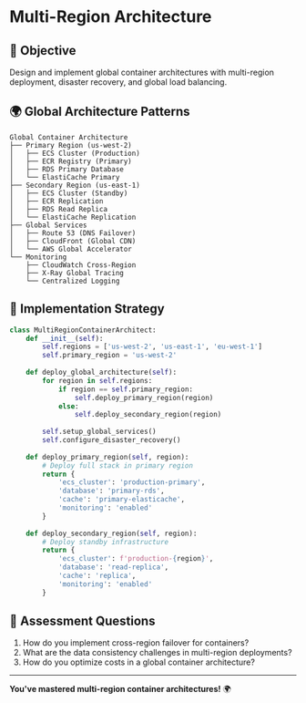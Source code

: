 # Multi-Region Architecture

## 🎯 Objective
Design and implement global container architectures with multi-region deployment, disaster recovery, and global load balancing.

## 🌍 Global Architecture Patterns
```
Global Container Architecture
├── Primary Region (us-west-2)
│   ├── ECS Cluster (Production)
│   ├── ECR Registry (Primary)
│   ├── RDS Primary Database
│   └── ElastiCache Primary
├── Secondary Region (us-east-1)
│   ├── ECS Cluster (Standby)
│   ├── ECR Replication
│   ├── RDS Read Replica
│   └── ElastiCache Replication
├── Global Services
│   ├── Route 53 (DNS Failover)
│   ├── CloudFront (Global CDN)
│   └── AWS Global Accelerator
└── Monitoring
    ├── CloudWatch Cross-Region
    ├── X-Ray Global Tracing
    └── Centralized Logging
```

## 🚀 Implementation Strategy
```python
class MultiRegionContainerArchitect:
    def __init__(self):
        self.regions = ['us-west-2', 'us-east-1', 'eu-west-1']
        self.primary_region = 'us-west-2'
    
    def deploy_global_architecture(self):
        for region in self.regions:
            if region == self.primary_region:
                self.deploy_primary_region(region)
            else:
                self.deploy_secondary_region(region)
        
        self.setup_global_services()
        self.configure_disaster_recovery()
    
    def deploy_primary_region(self, region):
        # Deploy full stack in primary region
        return {
            'ecs_cluster': 'production-primary',
            'database': 'primary-rds',
            'cache': 'primary-elasticache',
            'monitoring': 'enabled'
        }
    
    def deploy_secondary_region(self, region):
        # Deploy standby infrastructure
        return {
            'ecs_cluster': f'production-{region}',
            'database': 'read-replica',
            'cache': 'replica',
            'monitoring': 'enabled'
        }
```

## 🎯 Assessment Questions
1. How do you implement cross-region failover for containers?
2. What are the data consistency challenges in multi-region deployments?
3. How do you optimize costs in a global container architecture?

---

**You've mastered multi-region container architectures!** 🌍
